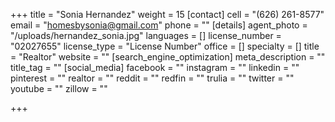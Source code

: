 +++
title = "Sonia Hernandez"
weight = 15
[contact]
cell = "(626) 261-8577"
email = "homesbysonia@gmail.com"
phone = ""
[details]
agent_photo = "/uploads/hernandez_sonia.jpg"
languages = []
license_number = "02027655"
license_type = "License Number"
office = []
specialty = []
title = "Realtor"
website = ""
[search_engine_optimization]
meta_description = ""
title_tag = ""
[social_media]
facebook = ""
instagram = ""
linkedin = ""
pinterest = ""
realtor = ""
reddit = ""
redfin = ""
trulia = ""
twitter = ""
youtube = ""
zillow = ""

+++
